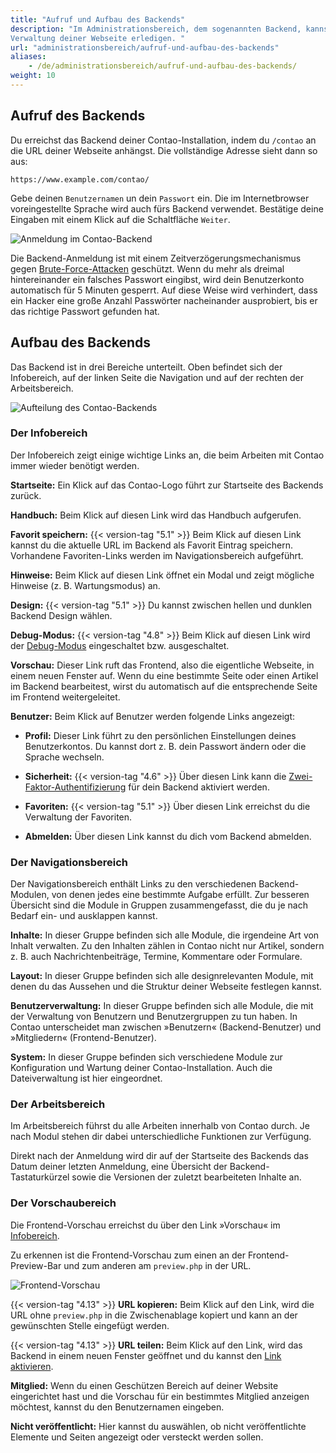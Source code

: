 ```yaml
---
title: "Aufruf und Aufbau des Backends"
description: "Im Administrationsbereich, dem sogenannten Backend, kannst du alle Arbeiten im Zusammenhang mit der 
Verwaltung deiner Webseite erledigen. "
url: "administrationsbereich/aufruf-und-aufbau-des-backends"
aliases:
    - /de/administrationsbereich/aufruf-und-aufbau-des-backends/
weight: 10
---
```


## Aufruf des Backends

Du erreichst das Backend deiner Contao-Installation, indem du `/contao` an die URL deiner Webseite anhängst. Die 
vollständige Adresse sieht dann so aus:

`https://www.example.com/contao/`

Gebe deinen `Benutzernamen` un dein `Passwort` ein. Die im Internetbrowser voreingestellte Sprache wird auch fürs
Backend verwendet. Bestätige deine Eingaben mit einem Klick auf die Schaltfläche `Weiter`. 

![Anmeldung im Contao-Backend](/de/administration-area/images/de/contao-backend-anmeldung.png?classes=shadow)

Die Backend-Anmeldung ist mit einem Zeitverzögerungsmechanismus gegen [Brute-Force-Attacken](https://de.wikipedia.org/wiki/Brute-Force-Methode) 
geschützt. Wenn du mehr als dreimal hintereinander ein falsches Passwort eingibst, wird dein Benutzerkonto automatisch 
für 5 Minuten gesperrt. Auf diese Weise wird verhindert, dass ein Hacker eine große Anzahl Passwörter nacheinander 
ausprobiert, bis er das richtige Passwort gefunden hat.


## Aufbau des Backends

Das Backend ist in drei Bereiche unterteilt. Oben befindet sich der Infobereich, auf der linken Seite die Navigation und
auf der rechten der Arbeitsbereich.

![Aufteilung des Contao-Backends](/de/administration-area/images/de/contao-backend-aufteilung.png?classes=shadow)


### Der Infobereich

Der Infobereich zeigt einige wichtige Links an, die beim Arbeiten mit Contao immer wieder benötigt werden.

**Startseite:** Ein Klick auf das Contao-Logo führt zur Startseite des Backends zurück.

**Handbuch:** Beim Klick auf diesen Link wird das Handbuch aufgerufen.

**Favorit speichern:** {{< version-tag "5.1" >}} Beim Klick auf diesen Link kannst du die aktuelle URL im Backend als Favorit Eintrag 
speichern. Vorhandene Favoriten-Links werden im Navigationsbereich aufgeführt.

**Hinweise:** Beim Klick auf diesen Link öffnet ein Modal und zeigt mögliche Hinweise (z. B. Wartungsmodus) an.

**Design:** {{< version-tag "5.1" >}} Du kannst zwischen hellen und dunklen Backend Design wählen.

**Debug-Modus:** {{< version-tag "4.8" >}} Beim Klick auf diesen Link wird der [Debug-Modus](../../system/debug-modus/) eingeschaltet bzw. ausgeschaltet.

**Vorschau:** Dieser Link ruft das Frontend, also die eigentliche Webseite, in einem neuen Fenster auf. Wenn du eine bestimmte Seite 
oder einen Artikel im Backend bearbeitest, wirst du automatisch auf die entsprechende Seite im Frontend weitergeleitet.

**Benutzer:** Beim Klick auf Benutzer werden folgende Links angezeigt:
  + **Profil:** Dieser Link führt zu den persönlichen Einstellungen deines Benutzerkontos. Du kannst dort z. B. dein Passwort ändern oder 
  die Sprache wechseln.

  + **Sicherheit:** {{< version-tag "4.6" >}} Über diesen Link kann die [Zwei-Faktor-Authentifizierung](https://de.wikipedia.org/wiki/Zwei-Faktor-Authentisierung) 
  für dein Backend aktiviert werden.

  + **Favoriten:** {{< version-tag "5.1" >}} Über diesen Link erreichst du die Verwaltung der Favoriten.

  + **Abmelden:** Über diesen Link kannst du dich vom Backend abmelden.

  

### Der Navigationsbereich

Der Navigationsbereich enthält Links zu den verschiedenen Backend-Modulen, von denen jedes eine bestimmte Aufgabe
erfüllt. Zur besseren Übersicht sind die Module in Gruppen zusammengefasst, die du je nach Bedarf ein- und ausklappen
kannst.

**Inhalte:** In dieser Gruppe befinden sich alle Module, die irgendeine Art von Inhalt verwalten. Zu den Inhalten zählen
in Contao nicht nur Artikel, sondern z. B. auch Nachrichtenbeiträge, Termine, Kommentare oder Formulare.

**Layout:** In dieser Gruppe befinden sich alle designrelevanten Module, mit denen du das Aussehen und die Struktur
deiner Webseite festlegen kannst.

**Benutzerverwaltung:** In dieser Gruppe befinden sich alle Module, die mit der Verwaltung von Benutzern und
Benutzergruppen zu tun haben. In Contao unterscheidet man zwischen »Benutzern« (Backend-Benutzer) und »Mitgliedern«
(Frontend-Benutzer).

**System:** In dieser Gruppe befinden sich verschiedene Module zur Konfiguration und Wartung deiner Contao-Installation.
Auch die Dateiverwaltung ist hier eingeordnet.


### Der Arbeitsbereich

Im Arbeitsbereich führst du alle Arbeiten innerhalb von Contao durch. Je nach Modul stehen dir dabei unterschiedliche
Funktionen zur Verfügung.

Direkt nach der Anmeldung wird dir auf der Startseite des Backends das Datum deiner letzten Anmeldung, eine Übersicht
der Backend-Tastaturkürzel sowie die Versionen der zuletzt bearbeiteten Inhalte an.


### Der Vorschaubereich

Die Frontend-Vorschau erreichst du über den Link »Vorschau« im [Infobereich](#der-infobereich).

Zu erkennen ist die Frontend-Vorschau zum einen an der Frontend-Preview-Bar und zum anderen am `preview.php` in der URL.

![Frontend-Vorschau](/de/administration-area/images/de/frontend-preview-bar.png?classes=shadow)

{{< version-tag "4.13" >}} **URL kopieren:** Beim Klick auf den Link, wird die URL ohne `preview.php` in die Zwischenablage kopiert und kann an der 
gewünschten Stelle eingefügt werden.

{{< version-tag "4.13" >}}  **URL teilen:** Beim Klick auf den Link, wird das Backend in einem neuen Fenster geöffnet und du kannst den [Link 
aktivieren](../../system/preview-link/).

**Mitglied:** Wenn du einen Geschützen Bereich auf deiner Website eingerichtet hast und die Vorschau für ein bestimmtes 
Mitglied anzeigen möchtest, kannst du den Benutzernamen eingeben.

**Nicht veröffentlicht:** Hier kannst du auswählen, ob nicht veröffentlichte Elemente und Seiten angezeigt oder 
versteckt werden sollen.

